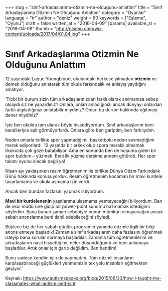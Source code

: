 +++
slug = "sinif-arkadaslarima-otizmin-ne-oldugunu-anlattim"
title = "Sınıf Arkadaşlarıma Otizmin Ne Olduğunu Anlattım"
category = "Oyunlar"
language = "tr"
author = "deniz"
weight = 60
keywords = ["Eşleme", "Oyunu"]
draft = false
written_at = "2016-04-09"
[params]
available_at = "2016-04-09"
thumb = "http://otsimo.com/wp-content/uploads/2017/04/01.04.jpg"
+++

# Sınıf Arkadaşlarıma Otizmin Ne Olduğunu Anlattım

12 yaşındaki Laque Youngblood, okulundaki herkese yılmadan **otizmin** ne demek olduğunu anlatarak tüm okula farkındalık ve anlayış yaydığını anlatıyor.

‘Tıbbi bir durum sizin tüm arkadaşlarınızdan farklı olarak anılmanıza sebep olsaydı siz ne yapardınız? Onlara, onları anladığınızı ancak dünyayı onlardan farklı algıladığınızı anlatabilir miydiniz? Onları bu durum hakkında eğitmeyi dener miydiniz?

İşte ben okulda tam olarak böyle hissediyordum. Sınıf arkadaşlarım beni kendileriyle eşit görmüyorlardı. Onlara göre ben gariptim, ben farklıydım.

Neden onlarla birlikte spor yapmadığımı, basketbolu neden sevmediğimi merak ediyorlardı. 12 yaşında bir erkek olup spora meraklı olmamak ilkokulda çok göze batabiliyor. Ama en sonunda ben de hoşuma giden bir spor buldum – yüzmek. Beni ilk yüzme dersime annem götürdü. Her spor takımı oyunu olacak değil ya!

Nisan ayı yaklaşırken resim öğretmenim ile birlikte Dünya Otizm Farkındalık Günü hakkında konuşuyorduk. Resim öğretmenim kocaman bir mavi kurdele tasarlamama ve okula asmama izin verdi.

Ancak ben bundan fazlasını yapmak istiyordum.

**Mavi bir kurdelenenin** yaşıtlarıma ulaşmama yetmeyeceğini biliyordum. Ben de okul müdürüne gidip bir power-point sunumu hazırlamak istediğimi söyledim. Bana bunun zaman sebebiyle bunun mümkün olmayacağını ancak sabah anonslarına beni dahil edebileceğini söyledi.


Böylece biz de her sabah günlük programın yanında otizmle ilgili bir bilgi anons etmeye başladık! Zamanla sınıf arkadaşlarım daha fazlasını öğrenmek isteyip bana sorular sormaya başladılar. Zamanla tüm öğretmenlerim ve arkadaşlarım nasıl hissettiğimi, neler düşündüğümü ve beni anlamaya başladılar. Artık onlar için garip değildim. Ben bendim!

Bunu sadece kendim için de yapmadım. Tüm otizmli insanların karşılaşabileceği güçlükleri yenmemizin tek yolu insanları eğitmekten geçiyor.’

Kaynak: https://www.autismspeaks.org/blog/2015/06/23/how-i-taught-my-classmates-what-autism-and-isnt
